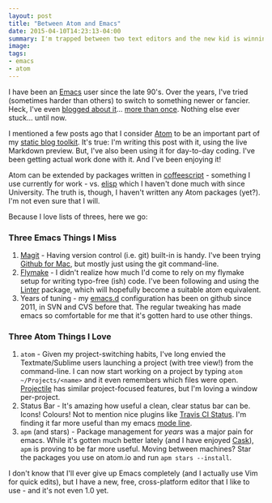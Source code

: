 ```yaml
---
layout: post
title: "Between Atom and Emacs"
date: 2015-04-10T14:23:13-04:00
summary: I'm trapped between two text editors and the new kid is winning me over.
image:
tags:
- emacs
- atom
---
```


I have been an [Emacs](https://www.gnu.org/software/emacs/) user since the late 90's. Over the years, I've tried (sometimes harder than others) to switch to something newer or fancier. Heck, I've even [blogged about it](http://walkah.net/blog/walkah/komodo-4-0-im-trying/)... [more than once](http://walkah.net/blog/walkah/komodo-ide-take-two/). Nothing else ever stuck... until now.

I mentioned a few posts ago that I consider [Atom](https://atom.io/) to be an important part of my [static blog toolkit](http://walkah.net/blog/my-static-blog-toolkit/). It's true: I'm writing this post with it, using the live Markdown preview. But, I've also been using it for day-to-day coding. I've been getting actual work done with it. And I've been enjoying it!

Atom can be extended by packages written in [coffeescript](http://coffeescript.org/) - something I use currently for work - vs. [elisp](https://en.wikipedia.org/wiki/Emacs_Lisp) which I haven't done much with since University. The truth is, though, I haven't written any Atom packages (yet?). I'm not even sure that I will.

Because I love lists of threes, here we go:

### Three Emacs Things I Miss

1. [Magit](http://magit.vc/) - Having version control (i.e. git) built-in is handy. I've been trying [Github for Mac](https://mac.github.com/), but mostly just using the git command-line.
1. [Flymake](http://flymake.sourceforge.net/) - I didn't realize how much I'd come to rely on my flymake setup for writing typo-free (ish) code. I've been following and using the [Linter](https://atom.io/packages/linter) package, which will hopefully become a suitable atom equivalent.
1. Years of tuning - my [emacs.d](https://github.com/walkah/emacs.d) configuration has been on github since 2011, in SVN and CVS before that. The regular tweaking has made emacs so comfortable for me that it's gotten hard to use other things.

### Three Atom Things I Love

1. `atom` - Given my project-switching habits, I've long envied the Textmate/Sublime users launching a project (with tree view!) from the command-line. I can now start working on a project by typing `atom ~/Projects/<name>` and it even remembers which files were open. [Projectile](https://github.com/bbatsov/projectile) has similar project-focused features, but I'm loving a window per-project.
1. Status Bar - It's amazing how useful a clean, clear status bar can be. Icons! Colours! Not to mention nice plugins like [Travis CI Status](https://atom.io/packages/travis-ci-status). I'm finding it far more useful than my emacs [mode line](http://www.emacswiki.org/emacs/ModeLine).
1. `apm` (and stars) - Package management for *years* was a major pain for emacs. While it's gotten much better lately (and I have enjoyed [Cask](http://cask.readthedocs.org/en/latest/)), `apm` is proving to be far more useful. Moving between machines? Star the packages you use on atom.io and run `apm stars --install`.

I don't know that I'll ever give up Emacs completely (and I actually use Vim for quick edits), but I have a new, free, cross-platform editor that I like to use - and it's not even 1.0 yet.
